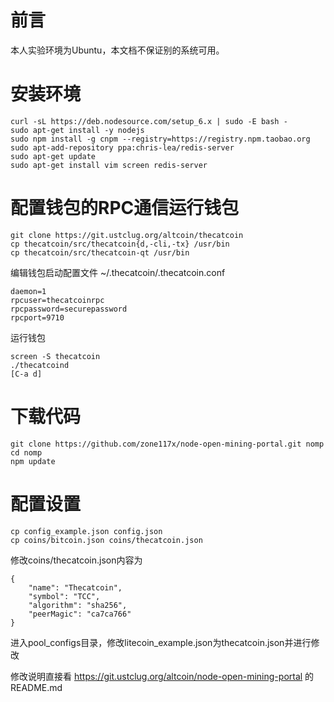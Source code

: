 # 前言
本人实验环境为Ubuntu，本文档不保证别的系统可用。

# 安装环境

    curl -sL https://deb.nodesource.com/setup_6.x | sudo -E bash -
    sudo apt-get install -y nodejs
    sudo npm install -g cnpm --registry=https://registry.npm.taobao.org
    sudo apt-add-repository ppa:chris-lea/redis-server
    sudo apt-get update
    sudo apt-get install vim screen redis-server
# 配置钱包的RPC通信运行钱包

    git clone https://git.ustclug.org/altcoin/thecatcoin
    cp thecatcoin/src/thecatcoin{d,-cli,-tx} /usr/bin
    cp thecatcoin/src/thecatcoin-qt /usr/bin
编辑钱包启动配置文件 ~/.thecatcoin/.thecatcoin.conf

    daemon=1
    rpcuser=thecatcoinrpc
    rpcpassword=securepassword
    rpcport=9710
运行钱包

    screen -S thecatcoin
    ./thecatcoind
    [C-a d]
# 下载代码

    git clone https://github.com/zone117x/node-open-mining-portal.git nomp
    cd nomp
    npm update
# 配置设置

    cp config_example.json config.json
    cp coins/bitcoin.json coins/thecatcoin.json
修改coins/thecatcoin.json内容为

    {
        "name": "Thecatcoin",
        "symbol": "TCC",
        "algorithm": "sha256",
        "peerMagic": "ca7ca766"
    }
进入pool_configs目录，修改litecoin_example.json为thecatcoin.json并进行修改

修改说明直接看 https://git.ustclug.org/altcoin/node-open-mining-portal 的README.md
